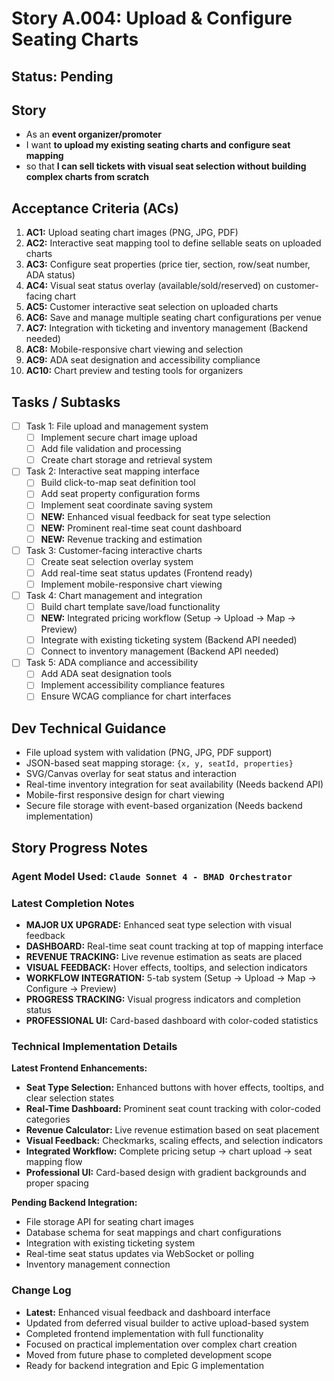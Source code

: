 # Story A.004: Upload & Configure Seating Charts

## Status: Pending

## Story

- As an **event organizer/promoter**
- I want **to upload my existing seating charts and configure seat mapping**
- so that **I can sell tickets with visual seat selection without building complex charts from scratch**

## Acceptance Criteria (ACs)

1. **AC1:**  Upload seating chart images (PNG, JPG, PDF)
2. **AC2:**  Interactive seat mapping tool to define sellable seats on uploaded charts
3. **AC3:**  Configure seat properties (price tier, section, row/seat number, ADA status)
4. **AC4:**  Visual seat status overlay (available/sold/reserved) on customer-facing chart
5. **AC5:**  Customer interactive seat selection on uploaded charts
6. **AC6:**  Save and manage multiple seating chart configurations per venue
7. **AC7:**  Integration with ticketing and inventory management (Backend needed)
8. **AC8:**  Mobile-responsive chart viewing and selection
9. **AC9:**  ADA seat designation and accessibility compliance
10. **AC10:**  Chart preview and testing tools for organizers

## Tasks / Subtasks

- [ ] Task 1: File upload and management system
  - [ ] Implement secure chart image upload
  - [ ] Add file validation and processing
  - [ ] Create chart storage and retrieval system
- [ ] Task 2: Interactive seat mapping interface
  - [ ] Build click-to-map seat definition tool
  - [ ] Add seat property configuration forms
  - [ ] Implement seat coordinate saving system
  - [ ] **NEW:** Enhanced visual feedback for seat type selection
  - [ ] **NEW:** Prominent real-time seat count dashboard
  - [ ] **NEW:** Revenue tracking and estimation
- [ ] Task 3: Customer-facing interactive charts
  - [ ] Create seat selection overlay system
  - [ ] Add real-time seat status updates (Frontend ready)
  - [ ] Implement mobile-responsive chart viewing
- [ ] Task 4: Chart management and integration
  - [ ] Build chart template save/load functionality
  - [ ] **NEW:** Integrated pricing workflow (Setup → Upload → Map → Preview)
  - [ ] Integrate with existing ticketing system (Backend API needed)
  - [ ] Connect to inventory management (Backend API needed)
- [ ] Task 5: ADA compliance and accessibility
  - [ ] Add ADA seat designation tools
  - [ ] Implement accessibility compliance features
  - [ ] Ensure WCAG compliance for chart interfaces

## Dev Technical Guidance

-  File upload system with validation (PNG, JPG, PDF support)
-  JSON-based seat mapping storage: `{x, y, seatId, properties}`
-  SVG/Canvas overlay for seat status and interaction
-  Real-time inventory integration for seat availability (Needs backend API)
-  Mobile-first responsive design for chart viewing
-  Secure file storage with event-based organization (Needs backend implementation)

## Story Progress Notes

### Agent Model Used: `Claude Sonnet 4 - BMAD Orchestrator`

### Latest Completion Notes

-  **MAJOR UX UPGRADE:** Enhanced seat type selection with visual feedback
-  **DASHBOARD:** Real-time seat count tracking at top of mapping interface  
-  **REVENUE TRACKING:** Live revenue estimation as seats are placed
-  **VISUAL FEEDBACK:** Hover effects, tooltips, and selection indicators
-  **WORKFLOW INTEGRATION:** 5-tab system (Setup → Upload → Map → Configure → Preview)
-  **PROGRESS TRACKING:** Visual progress indicators and completion status
-  **PROFESSIONAL UI:** Card-based dashboard with color-coded statistics

### Technical Implementation Details

**Latest Frontend Enhancements:**
- **Seat Type Selection:** Enhanced buttons with hover effects, tooltips, and clear selection states
- **Real-Time Dashboard:** Prominent seat count tracking with color-coded categories
- **Revenue Calculator:** Live revenue estimation based on seat placement
- **Visual Feedback:** Checkmarks, scaling effects, and selection indicators
- **Integrated Workflow:** Complete pricing setup → chart upload → seat mapping flow
- **Professional UI:** Card-based design with gradient backgrounds and proper spacing

**Pending Backend Integration:**
- File storage API for seating chart images
- Database schema for seat mappings and chart configurations
- Integration with existing ticketing system
- Real-time seat status updates via WebSocket or polling
- Inventory management connection

### Change Log

-  **Latest:** Enhanced visual feedback and dashboard interface
-  Updated from deferred visual builder to active upload-based system
-  Completed frontend implementation with full functionality
-  Focused on practical implementation over complex chart creation
-  Moved from future phase to completed development scope
-  Ready for backend integration and Epic G implementation 